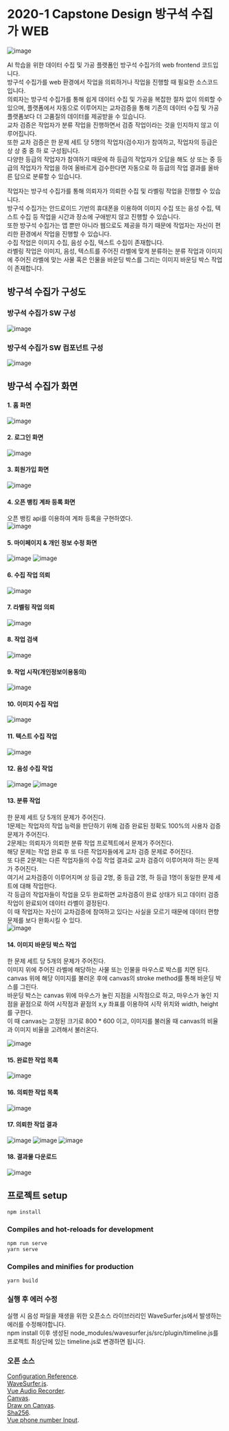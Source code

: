 # 2020-1 Capstone Design 방구석 수집가 WEB
![image](https://user-images.githubusercontent.com/52439497/91727985-6e5b5300-ebdd-11ea-85a6-fd182a2924ef.png)

AI 학습을 위한 데이터 수집 및 가공 플랫폼인 방구석 수집가의 web frontend 코드입니다.       
방구석 수집가를 web 환경에서 작업을 의뢰하거나 작업을 진행할 때 필요한 소스코드입니다.       
의뢰자는 방구석 수집가를 통해 쉽게 데이터 수집 및 가공을 복잡한 절차 없이 의뢰할 수 있으며, 플랫폼에서 자동으로 이루어지는 교차검증을 통해 기존의 데이터 수집 및 가공 플랫폼보다 더 고품질의 데이터를 제공받을 수 있습니다.       
교차 검증은 작업자가 분류 작업을 진행하면서 검증 작업이라는 것을 인지하지 않고 이루어집니다.       
또한 교차 검증은 한 문제 세트 당 5명의 작업자(검수자)가 참여하고, 작업자의 등급은 상 상 중 중 하 로 구성됩니다.      
다양한 등급의 작업자가 참여하기 때문에 하 등급의 작업자가 오답을 해도 상 또는 중 등급의 작업자가 작업을 하여 올바르게 검수한다면 자동으로 하 등급의 작업 결과를 올바른 답으로 분류할 수 있습니다.         

작업자는 방구석 수집가를 통해 의뢰자가 의뢰한 수집 및 라벨링 작업을 진행할 수 있습니다.      
방구석 수집가는 안드로이드 기반의 휴대폰을 이용하여 이미지 수집 또는 음성 수집, 텍스트 수집 등 작업을 시간과 장소에 구애받지 않고 진행할 수 있습니다.    
또한 방구석 수집가는 앱 뿐만 아니라 웹으로도 제공을 하기 때문에 작업자는 자신이 편리한 환경에서 작업을 진행할 수 있습니다.     
수집 작업은 이미지 수집, 음성 수집, 텍스트 수집이 존재합니다.     
라벨링 작업은 이미지, 음성, 텍스트를 주어진 라벨에 맞게 분류하는 분류 작업과 이미지에 주어진 라벨에 맞는 사물 혹은 인물을 바운딩 박스를 그리는 이미지 바운딩 박스 작업이 존재합니다.      
    
## 방구석 수집가 구성도
### 방구석 수집가 SW 구성
![image](https://user-images.githubusercontent.com/52439497/91727886-479d1c80-ebdd-11ea-9a83-cf14135b34cd.png)

### 방구석 수집가 SW 컴포넌트 구성
![image](https://user-images.githubusercontent.com/52439497/91727876-42d86880-ebdd-11ea-8ac4-a39c7983bee3.png)


## 방구석 수집가 화면 

#### 1. 홈 화면
![image](https://user-images.githubusercontent.com/52439497/91726407-23404080-ebdb-11ea-8239-1c83a2b36a19.png)

#### 2. 로그인 화면
![image](https://user-images.githubusercontent.com/52439497/91726486-4834b380-ebdb-11ea-9c08-d836a78a4fd4.png)


#### 3. 회원가입 화면
![image](https://user-images.githubusercontent.com/52439497/91726501-4ec32b00-ebdb-11ea-800e-8674f5f6c36d.png)


#### 4. 오픈 뱅킹 계좌 등록 화면
오픈 뱅킹 api를 이용하여 계좌 등록을 구현하였다.      
![image](https://user-images.githubusercontent.com/52439497/91726518-584c9300-ebdb-11ea-9620-d882b39ecfb2.png)


#### 5. 마이페이지 & 개인 정보 수정 화면
![image](https://user-images.githubusercontent.com/52439497/91726533-63072800-ebdb-11ea-8284-18026bf91470.png)
![image](https://user-images.githubusercontent.com/52439497/91726543-68647280-ebdb-11ea-9b95-f9be0c99abf9.png)

#### 6. 수집 작업 의뢰
![image](https://user-images.githubusercontent.com/52439497/91726571-731f0780-ebdb-11ea-8457-5980ef9ed29f.png)

#### 7. 라벨링 작업 의뢰
![image](https://user-images.githubusercontent.com/52439497/91726588-7ca86f80-ebdb-11ea-97ca-86692678cb54.png)

#### 8. 작업 검색
![image](https://user-images.githubusercontent.com/52439497/91726623-8a5df500-ebdb-11ea-9692-6db17b2a89aa.png)

#### 9. 작업 시작(개인정보이용동의)
![image](https://user-images.githubusercontent.com/52439497/91726656-947ff380-ebdb-11ea-86e5-b29b3a365d74.png)

#### 10. 이미지 수집 작업
![image](https://user-images.githubusercontent.com/52439497/91726679-9b0e6b00-ebdb-11ea-8360-203bde00f40c.png)

#### 11. 텍스트 수집 작업 
![image](https://user-images.githubusercontent.com/52439497/91726714-a497d300-ebdb-11ea-832f-37ab48e60135.png)

#### 12. 음성 수집 작업
![image](https://user-images.githubusercontent.com/52439497/111067206-87d34500-8506-11eb-8f92-582b66f680c0.png)
![image](https://user-images.githubusercontent.com/52439497/91726735-acf00e00-ebdb-11ea-824c-2b3be55aebda.png)

#### 13. 분류 작업
한 문제 세트 당 5개의 문제가 주어진다.        
1문제는 작업자의 작업 능력을 판단하기 위해 검증 완료된 정확도 100%의 사용자 검증 문제가 주어진다.        
2문제는 의뢰자가 의뢰한 분류 작업 프로젝트에서 문제가 주어진다.       
해당 문제는 작업 완료 후 또 다른 작업자들에게 교차 검증 문제로 주어진다.      
또 다른 2문제는 다른 작업자들의 수집 작업 결과로 교차 검증이 이루어져야 하는 문제가 주어진다.             
여기서 교차검증이 이루어지며 상 등급 2명, 중 등급 2명, 하 등급 1명이 동일한 문제 세트에 대해 작업한다.          
각 등급의 작업자들이 작업을 모두 완료하면 교차검증이 완료 상태가 되고 데이터 검증 작업이 완료되어 데이터 라벨이 결정된다.      
이 때 작업자는 자신이 교차검증에 참여하고 있다는 사실을 모르기 때문에 데이터 편향 문제를 보다 완화시킬 수 있다.        
![image](https://user-images.githubusercontent.com/52439497/91726757-b8dbd000-ebdb-11ea-963d-624c81fb8c60.png)

#### 14. 이미지 바운딩 박스 작업
한 문제 세트 당 5개의 문제가 주어진다.      
이미지 위에 주어진 라벨에 해당하는 사물 또는 인물을 마우스로 박스를 치면 된다.       
canvas 위에 해당 이미지를 불러온 후에 canvas의 stroke method를 통해 바운딩 박스를 그린다.     
바운딩 박스는 canvas 위에 마우스가 눌린 지점을 시작점으로 하고, 마우스가 놓인 지점을 끝점으로 하여 시작점과 끝점의 x,y 좌표를 이용하여 시작 위치와 width, height를 구한다.    
이 때 canvas는 고정된 크기로 800 * 600 이고, 이미지를 불러올 때 canvas의 비율과 이미지 비율을 고려해서 불러온다.    

![image](https://user-images.githubusercontent.com/52439497/91726858-de68d980-ebdb-11ea-8ea2-28fee182a51c.png)

#### 15. 완료한 작업 목록
![image](https://user-images.githubusercontent.com/52439497/91726840-d9a42580-ebdb-11ea-9f77-e8ff7ac9b5c7.png)

#### 16. 의뢰한 작업 목록
![image](https://user-images.githubusercontent.com/52439497/91726900-eb85c880-ebdb-11ea-8122-66415c092f79.png)

#### 17. 의뢰한 작업 결과
![image](https://user-images.githubusercontent.com/52439497/91726953-f93b4e00-ebdb-11ea-99de-99f96d83d82d.png)
![image](https://user-images.githubusercontent.com/52439497/91727142-330c5480-ebdc-11ea-9850-4c4ee4c277fc.png)
![image](https://user-images.githubusercontent.com/52439497/91726971-fe989880-ebdb-11ea-9b06-13c42acdcff7.png)

#### 18. 결과물 다운로드
![image](https://user-images.githubusercontent.com/52439497/91727046-1708b300-ebdc-11ea-8f7c-83ef625da988.png)








## 프로젝트 setup
```
npm install
```

### Compiles and hot-reloads for development
```
npm run serve
yarn serve
```

### Compiles and minifies for production
```
yarn build
```
### 실행 후 에러 수정
실행 시 음성 파일을 재생을 위한 오픈소스 라이브러리인 WaveSurfer.js에서 발생하는 에러를 수정해야합니다.         
npm install 이후 생성된 node_modules/wavesurfer.js/src/plugin/timeline.js를 프로젝트 최상단에 있는 timeline.js로 변경하면 됩니다.                 

### 오픈 소스 
[Configuration Reference](https://cli.vuejs.org/config/).      
[WaveSurfer.js](https://wavesurfer-js.org/).        
[Vue Audio Recorder](https://github.com/grishkovelli/vue-audio-recorder).          
[Canvas](https://developer.mozilla.org/ko/docs/Web/HTML/Canvas).         
[Draw on Canvas](https://developer.mozilla.org/en-US/docs/Learn/JavaScript/Client-side_web_APIs/Drawing_graphics).         
[Sha256](https://nodei.co/npm/js-sha256/).          
[Vue phone number Input](https://www.npmjs.com/package/vue-phone-number-input).           

